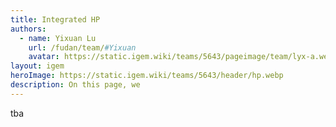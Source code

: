 ```yaml
---
title: Integrated HP
authors:
  - name: Yixuan Lu
    url: /fudan/team/#Yixuan
    avatar: https://static.igem.wiki/teams/5643/pageimage/team/lyx-a.webp
layout: igem
heroImage: https://static.igem.wiki/teams/5643/header/hp.webp
description: On this page, we 
---
```


tba
